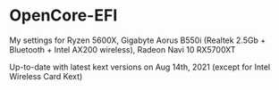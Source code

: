 # OpenCore-EFI
My settings for Ryzen 5600X, Gigabyte Aorus B550i (Realtek 2.5Gb + Bluetooth + Intel AX200 wireless), Radeon Navi 10 RX5700XT

Up-to-date with latest kext versions on Aug 14th, 2021 (except for Intel Wireless Card Kext)
